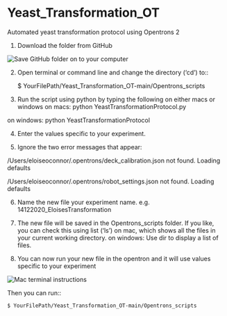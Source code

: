 # Yeast_Transformation_OT
Automated yeast transformation protocol using Opentrons 2

1. Download the folder from GitHub

![Save GitHub folder on to your computer](https://i.postimg.cc/1t8HdhjY/Screenshot-2020-12-14-at-15-56-09.png)

2. Open terminal or command line and change the directory (‘cd’) to::

	$ YourFilePath/Yeast_Transformation_OT-main/Opentrons_scripts
 
3. Run the script using python by typing the following on either macs or windows
  on macs:
   python YeastTransformationProtocol.py

  on windows:
   python YeastTransformationProtocol
      
4. Enter the values specific to your experiment.

5. Ignore the two error messages that appear:

/Users/eloiseoconnor/.opentrons/deck_calibration.json not found. Loading defaults

/Users/eloiseoconnor/.opentrons/robot_settings.json not found. Loading defaults

6. Name the new file your experiment name. e.g. 14122020_EloisesTransformation

7. The new file will be saved in the Opentrons_scripts folder. If you like, you can check this using list (‘ls’) on mac, which shows all the files in your current working directory.
  on windows:
    Use dir to display a list of files.

8. You can now run your new file in the opentron and it will use values specific to your experiment 

![Mac terminal instructions](https://i.postimg.cc/wvNqF3gf/Picture2.png)


Then you can run::

	$ YourFilePath/Yeast_Transformation_OT-main/Opentrons_scripts

